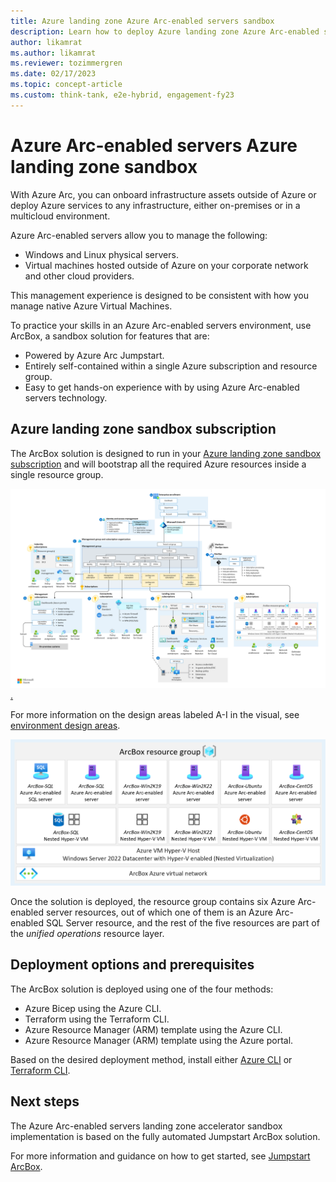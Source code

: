 ```yaml
---
title: Azure landing zone Azure Arc-enabled servers sandbox
description: Learn how to deploy Azure landing zone Azure Arc-enabled servers sandbox to accelerate adoption of hybrid or multicloud architectures.
author: likamrat
ms.author: likamrat
ms.reviewer: tozimmergren
ms.date: 02/17/2023
ms.topic: concept-article
ms.custom: think-tank, e2e-hybrid, engagement-fy23
---
```


# Azure Arc-enabled servers Azure landing zone sandbox

With Azure Arc, you can onboard infrastructure assets outside of Azure or deploy Azure services to any infrastructure, either on-premises or in a multicloud environment.

Azure Arc-enabled servers allow you to manage the following:

- Windows and Linux physical servers.
- Virtual machines hosted outside of Azure on your corporate network and other cloud providers.

This management experience is designed to be consistent with how you manage native Azure Virtual Machines.

To practice your skills in an Azure Arc-enabled servers environment, use ArcBox, a sandbox solution for features that are:

- Powered by Azure Arc Jumpstart.
- Entirely self-contained within a single Azure subscription and resource group.
- Easy to get hands-on experience with by using Azure Arc-enabled servers technology.

## Azure landing zone sandbox subscription

The ArcBox solution is designed to run in your [Azure landing zone sandbox subscription](../../../ready/considerations/sandbox-environments.md) and will bootstrap all the required Azure resources inside a single resource group.

[![A diagram of ArcBox in a sandbox subscription.](./media/arcbox-sandbox-subscription.png).](./media/arcbox-sandbox-subscription.png#lightbox)

For more information on the design areas labeled A-I in the visual, see [environment design areas](../../../ready/landing-zone/design-areas.md#environment-design-areas).

[![A diagram that shows an ArcBox resource group.](./media/arcbox-resource-group.png)](./media/arcbox-resource-group.png#lightbox)

Once the solution is deployed, the resource group contains six Azure Arc-enabled server resources, out of which one of them is an Azure Arc-enabled SQL Server resource, and the rest of the five resources are part of the *unified operations* resource layer.

## Deployment options and prerequisites

The ArcBox solution is deployed using one of the four methods:

- Azure Bicep using the Azure CLI.
- Terraform using the Terraform CLI.
- Azure Resource Manager (ARM) template using the Azure CLI.
- Azure Resource Manager (ARM) template using the Azure portal.

Based on the desired deployment method, install either [Azure CLI](/cli/azure/install-azure-cli) or [Terraform CLI](https://learn.hashicorp.com/tutorials/terraform/install-cli).

## Next steps

The Azure Arc-enabled servers landing zone accelerator sandbox implementation is based on the fully automated Jumpstart ArcBox solution.

For more information and guidance on how to get started, see [Jumpstart ArcBox](https://aka.ms/JumpstartArcBox).
